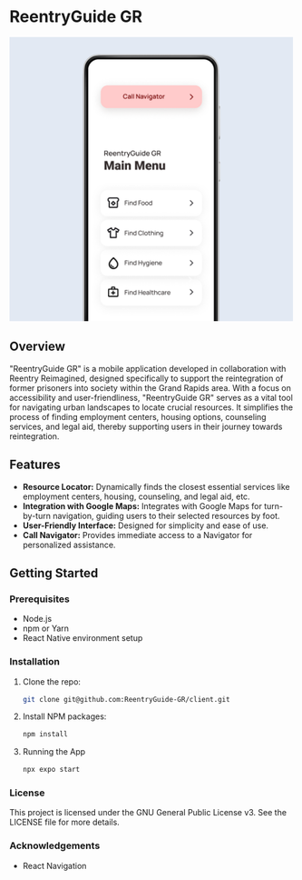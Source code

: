 # ReentryGuide GR

<img src="./mockup.png?raw=true" alt="Mockup" title="Mockup" width="500" />

## Overview
"ReentryGuide GR" is a mobile application developed in collaboration with Reentry Reimagined, designed specifically to support the reintegration of former prisoners into society within the Grand Rapids area. With a focus on accessibility and user-friendliness, "ReentryGuide GR" serves as a vital tool for navigating urban landscapes to locate crucial resources. It simplifies the process of finding employment centers, housing options, counseling services, and legal aid, thereby supporting users in their journey towards reintegration.

## Features
- **Resource Locator:** Dynamically finds the closest essential services like employment centers, housing, counseling, and legal aid, etc.
- **Integration with Google Maps:** Integrates with Google Maps for turn-by-turn navigation, guiding users to their selected resources by foot.
- **User-Friendly Interface:** Designed for simplicity and ease of use.
- **Call Navigator:** Provides immediate access to a Navigator for personalized assistance.

## Getting Started

### Prerequisites
- Node.js
- npm or Yarn
- React Native environment setup

### Installation
1. Clone the repo:
   ```sh
   git clone git@github.com:ReentryGuide-GR/client.git
2. Install NPM packages:
    ```sh
    npm install
3. Running the App
    ```sh
    npx expo start

### License
This project is licensed under the GNU General Public License v3. See the LICENSE file for more details.

### Acknowledgements

- React Navigation

